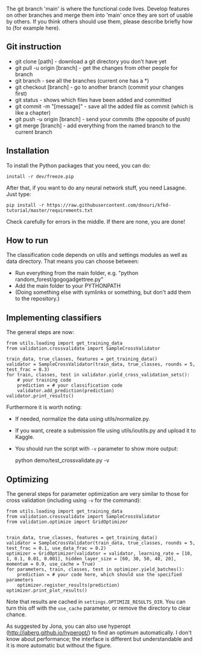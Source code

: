 
The git branch 'main' is where the functional code lives. Develop features on other branches and merge them into 'main' once they are sort of usable by others. If you think others should use them, please describe briefly how to (for example here).

Git instruction
-------------------------------

* git clone [path] - download a git directory you don't have yet
* git pull -u origin [branch] - get the changes from other people for branch
* git branch - see all the branches (current one has a *)
* git checkout [branch] - go to another branch (commit your changes first)
* git status - shows which files have been added and committed
* git commit -m "[message]" - save all the added file as commit (which is like a chapter)
* git push -u origin [branch] - send your commits (the opposite of push)
* git merge [branch] - add everything from the named branch to the current branch

Installation
-------------------------------

To install the Python packages that you need, you can do:

    install -r dev/freeze.pip

After that, if you want to do any neural network stuff, you need Lasagne. Just type:

    pip install -r https://raw.githubusercontent.com/dnouri/kfkd-tutorial/master/requirements.txt

Check carefully for errors in the middle. If there are none, you are done!

How to run
-------------------------------

The classification code depends on utils and settings modules as well as data directory. That means you can choose between:
- Run everything from the main folder, e.g. "python random_forest/gogogadgettree.py"
- Add the main folder to your PYTHONPATH
- (Doing something else with symlinks or something, but don't add them to the repository.)

Implementing classifiers
-------------------------------

The general steps are now:

    from utils.loading import get_training_data
    from validation.crossvalidate import SampleCrossValidator
    
    train_data, true_classes, features = get_training_data()
    validator = SampleCrossValidator(train_data, true_classes, rounds = 5, test_frac = 0.3)
    for train, classes, test in validator.yield_cross_validation_sets():
        # your training code
        prediction = # your classification code
        validator.add_prediction(prediction)
    validator.print_results()

Furthermore it is worth noting:
* If needed, normalize the data using utils/normalize.py.
* If you want, create a submission file using utils/ioutils.py and upload it to Kaggle.
* You should run the script with `-v` parameter to show more output:

    python demo/test_crossvalidate.py -v

Optimizing
-------------------------------

The general steps for parameter optimization are very similar to those for cross validation (including using `-v` for the command):

    from utils.loading import get_training_data
    from validation.crossvalidate import SampleCrossValidator
    from validation.optimize import GridOptimizer
    
    
    train_data, true_classes, features = get_training_data()
    validator = SampleCrossValidator(train_data, true_classes, rounds = 5, test_frac = 0.1, use_data_frac = 0.2)
    optimizer = GridOptimizer(validator = validator, learning_rate = [10, 1, 0.1, 0.01, 0.001], hidden_layer_size = [60, 30, 50, 40, 20], momentum = 0.9, use_cache = True)
    for parameters, train, classes, test in optimizer.yield_batches():
        prediction = # your code here, which should use the specified parameters
        optimizer.register_results(prediction)
    optimizer.print_plot_results()

Note that results are cached in `settings.OPTIMIZE_RESULTS_DIR`. You can turn this off with the `use_cache` parameter, or remove the directory to clear chance.

As suggested by Jona, you can also use hyperopt (http://jaberg.github.io/hyperopt/) to find an optimum automatically. I don't know about performance; the interface is different but understandable and it is more automatic but without the figure.



